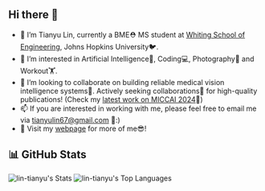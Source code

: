## Hi there 👋

<!-- **lin-tianyu/lin-tianyu** is a ✨ _special_ ✨ repository because its `README.md` (this file) appears on your GitHub profile. -->

<!-- Here are some ideas to get you started: -->

- 🔭 I’m Tianyu Lin, currently a BME⛑️ MS student at [Whiting School of Engineering](https://engineering.jhu.edu/), Johns Hopkins University🐦.
- 👀 I’m interested in Artificial Intelligence🤖, Coding💻, Photography📸 and Workout🏋️.
- 👯 I’m looking to collaborate on building reliable medical vision intelligence systems🩻. Actively seeking collaborations🤝 for high-quality publications! (Check my [latest work on MICCAI 2024](https://lin-tianyu.github.io/Stable-Diffusion-Seg/)🥳)
- 📫 If you are interested in working with me, please feel free to email me via [tianyulin67@gmail.com](mailto:tianyulin67@gmail.com) 📩:)
- 🔗 Visit my [webpage](https://lin-tianyu.github.io) for more of me😎!
<!-- - 🤔 I’m looking for help with ... -->
<!-- - 💬 Ask me about ... -->
<!-- - 😄 Pronouns: ... -->

## 📊 GitHub Stats
![lin-tianyu's Stats](https://github-readme-stats.vercel.app/api?username=lin-tianyu&theme=default&show_icons=true&hide_border=true&count_private=true)
![lin-tianyu's Top Languages](https://github-readme-stats.vercel.app/api/top-langs/?username=lin-tianyu&theme=default&show_icons=true&hide_border=true&layout=compact)
<!-- ![lin-tianyu's Streak](https://github-readme-streak-stats.herokuapp.com/?user=lin-tianyu&theme=default&hide_border=true) -->
